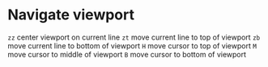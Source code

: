 # Navigate viewport

`zz` center viewport on current line
`zt` move current line to top of viewport
`zb` move current line to bottom of viewport
`H` move cursor to top of viewport
`M` move cursor to middle of viewport
`B` move cursor to bottom of viewport
